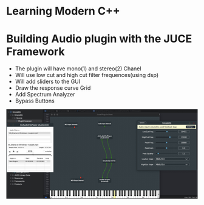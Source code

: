 # Learning Modern C++
# Building Audio plugin with the JUCE Framework 
 - The plugin will have mono(1) and stereo(2) Chanel 
 - Will use low cut and high cut filter frequences(using dsp)
 - Will add sliders to the GUI
 - Draw the response curve Grid
 - Add Spectrum Analyzer
 - Bypass Buttons
 
 ![](Images/plugin.jpeg)
